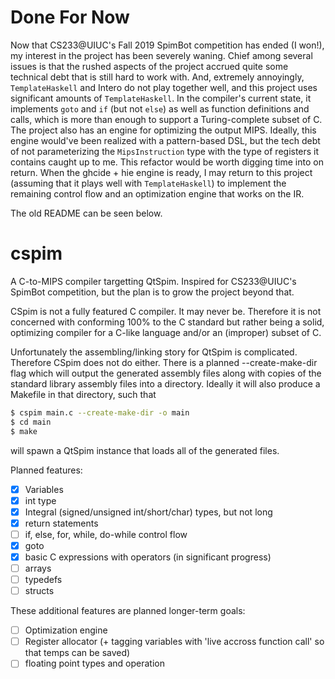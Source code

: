 # Done For Now

Now that CS233@UIUC's Fall 2019 SpimBot competition has ended (I won!), my interest in the project has been severely waning. Chief among several issues is that the rushed aspects of the project accrued quite some technical debt that is still hard to work with. And, extremely annoyingly, `TemplateHaskell` and Intero do not play together well, and this project uses significant amounts of `TemplateHaskell`. In the compiler's current state, it implements `goto` and `if` (but not `else`) as well as function definitions and calls, which is more than enough to support a Turing-complete subset of C. The project also has an engine for optimizing the output MIPS. Ideally, this engine would've been realized with a pattern-based DSL, but the tech debt of not parameterizing the `MipsInstruction` type with the type of registers it contains caught up to me. This refactor would be worth digging time into on return. When the ghcide + hie engine is ready, I may return to this project (assuming that it plays well with `TemplateHaskell`) to implement the remaining control flow and an optimization engine that works on the IR.

The old README can be seen below.

# cspim

A C-to-MIPS compiler targetting QtSpim. Inspired for CS233@UIUC's SpimBot competition, but the plan is to grow the project beyond that.

CSpim is not a fully featured C compiler. It may never be. Therefore it is not concerned with conforming
100% to the C standard but rather being a solid, optimizing compiler for a C-like language and/or an (improper) subset of C.

Unfortunately the assembling/linking story for QtSpim is complicated. Therefore CSpim does not do either.
There is a planned --create-make-dir flag which will output the generated assembly files along with copies of the
standard library assembly files into a directory. Ideally it will also produce a Makefile in that directory, such that
```bash
$ cspim main.c --create-make-dir -o main
$ cd main
$ make
```
will spawn a QtSpim instance that loads all of the generated files.

Planned features:

- [x] Variables
- [x] int type
- [x] Integral (signed/unsigned int/short/char) types, but not long
- [x] return statements
- [ ] if, else, for, while, do-while control flow
- [x] goto
- [x] basic C expressions with operators (in significant progress)
- [ ] arrays
- [ ] typedefs
- [ ] structs

These additional features are planned longer-term goals:

- [ ] Optimization engine
- [ ] Register allocator (+ tagging variables with 'live accross function call' so that temps can be saved)
- [ ] floating point types and operation
